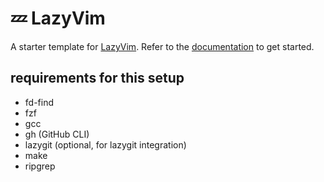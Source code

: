 # 💤 LazyVim

A starter template for [LazyVim](https://github.com/LazyVim/LazyVim).
Refer to the [documentation](https://lazyvim.github.io/installation) to get started.

## requirements for this setup

- fd-find
- fzf
- gcc
- gh (GitHub CLI)
- lazygit (optional, for lazygit integration)
- make
- ripgrep
